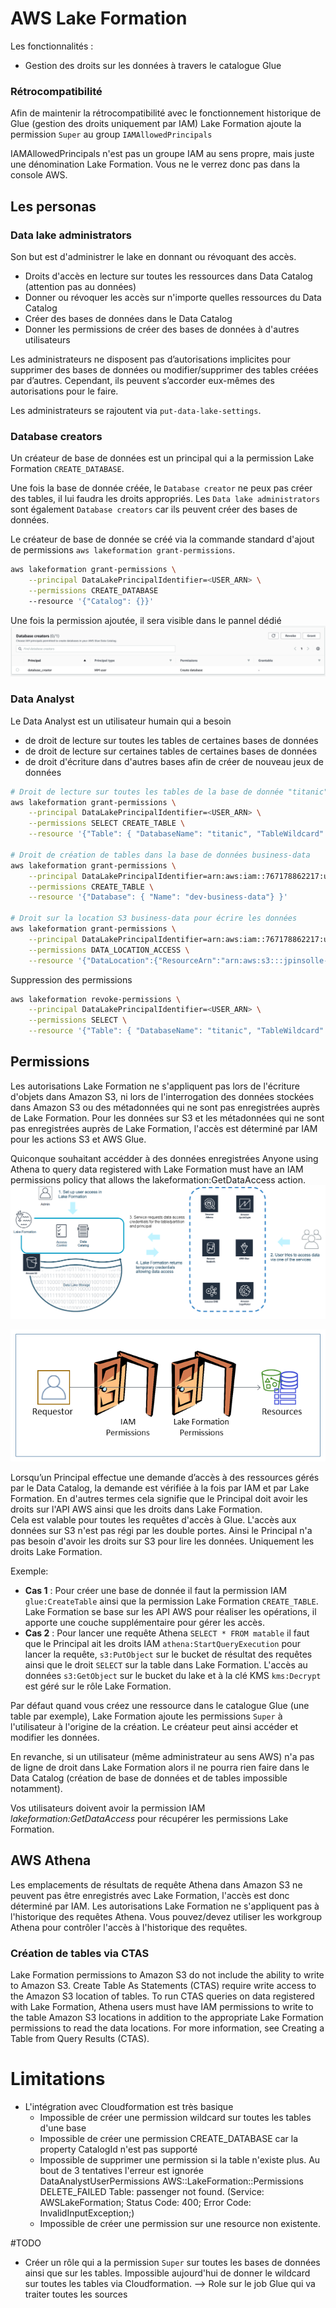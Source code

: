 # AWS Lake Formation

Les fonctionnalités :
- Gestion des droits sur les données à travers le catalogue Glue


### Rétrocompatibilité
Afin de maintenir la rétrocompatibilité avec le fonctionnement historique de Glue (gestion des droits uniquement par IAM)
Lake Formation ajoute la permission `Super` au group `IAMAllowedPrincipals`

IAMAllowedPrincipals n'est pas un groupe IAM au sens propre, mais juste une dénomination Lake Formation. 
Vous ne le verrez donc pas dans la console AWS.

## Les personas
### Data lake administrators  
Son but est d'administrer le lake en donnant ou révoquant des accès.
* Droits d'accès en lecture sur toutes les ressources dans Data Catalog (attention pas au données)
* Donner ou révoquer les accès sur n'importe quelles ressources du Data Catalog
* Créer des bases de données dans le Data Catalog
* Donner les permissions de créer des bases de données à d'autres utilisateurs

Les administrateurs ne disposent pas d’autorisations implicites pour supprimer des bases de données ou modifier/supprimer 
des tables créées par d’autres. Cependant, ils peuvent s’accorder eux-mêmes des autorisations pour le faire. 

Les administrateurs se rajoutent via `put-data-lake-settings`.

### Database creators  
Un créateur de base de données est un principal qui a la permission Lake Formation `CREATE_DATABASE`. 

Une fois la base de donnée créée, le `Database creator` ne peux pas créer des tables, il lui faudra les droits appropriés.
Les `Data lake administrators` sont également `Database creators` car ils peuvent créer des bases de données.

Le créateur de base de donnée se créé via la commande standard d'ajout de permissions `aws lakeformation grant-permissions`.
```bash
aws lakeformation grant-permissions \
    --principal DataLakePrincipalIdentifier=<USER_ARN> \
    --permissions CREATE_DATABASE 
    --resource '{"Catalog": {}}'
```
Une fois la permission ajoutée, il sera visible dans le pannel dédié
![Database Creator](./documentation/LakeFormation-DatabaseCreator.png "Database Creator")

### Data Analyst
Le Data Analyst est un utilisateur humain qui a besoin 
* de droit de lecture sur toutes les tables de certaines bases de données
* de droit de lecture sur certaines tables de certaines bases de données
* de droit d'écriture dans d'autres bases afin de créer de nouveau jeux de données

```bash
# Droit de lecture sur toutes les tables de la base de donnée "titanic"
aws lakeformation grant-permissions \
    --principal DataLakePrincipalIdentifier=<USER_ARN> \
    --permissions SELECT CREATE_TABLE \
    --resource '{"Table": { "DatabaseName": "titanic", "TableWildcard": {}} }'

# Droit de création de tables dans la base de données business-data
aws lakeformation grant-permissions \
    --principal DataLakePrincipalIdentifier=arn:aws:iam::767178862217:user/data_analyst \
    --permissions CREATE_TABLE \
    --resource '{"Database": { "Name": "dev-business-data"} }'

# Droit sur la location S3 business-data pour écrire les données
aws lakeformation grant-permissions \
    --principal DataLakePrincipalIdentifier=arn:aws:iam::767178862217:user/data_analyst \
    --permissions DATA_LOCATION_ACCESS \
    --resource '{"DataLocation":{"ResourceArn":"arn:aws:s3:::jpinsolle-business-data-dev"}}'
```

Suppression des permissions
```bash
aws lakeformation revoke-permissions \
    --principal DataLakePrincipalIdentifier=<USER_ARN> \
    --permissions SELECT \
    --resource '{"Table": { "DatabaseName": "titanic", "TableWildcard": {}} }'
```

## Permissions
Les autorisations Lake Formation ne s'appliquent pas lors de l'écriture d'objets dans Amazon S3, ni lors de l'interrogation 
des données stockées dans Amazon S3 ou des métadonnées qui ne sont pas enregistrées auprès de Lake Formation. 
Pour les données sur S3 et les métadonnées qui ne sont pas enregistrées auprès de Lake Formation, l'accès est déterminé 
par IAM pour les actions S3 et AWS Glue.  

Quiconque souhaitant accédder à des données enregistrées
Anyone using Athena to query data registered with Lake Formation must have an IAM permissions policy that allows the lakeformation:GetDataAccess action.
![Permissions](./documentation/LakeFormation-Permissions-Overview.png "Permissions")


![Permissions](./documentation/LakeFormation-PermissionsDoors.png "Permissions")

Lorsqu’un Principal effectue une demande d’accès à des ressources gérés par le Data Catalog, la demande est vérifiée 
à la fois par IAM et par Lake Formation. En d'autres termes cela signifie que le Principal doit avoir les droits sur 
l'API AWS ainsi que les droits dans Lake Formation.  
Cela est valable pour toutes les requêtes d'accès à Glue. L'accès aux données sur S3 n'est pas régi par les double portes.
Ainsi le Principal n'a pas besoin d'avoir les droits sur S3 pour lire les données. Uniquement les droits Lake Formation.


Exemple:
* **Cas 1** : Pour créer une base de donnée il faut la permission IAM `glue:CreateTable` ainsi que la permission Lake Formation `CREATE_TABLE`.
Lake Formation se base sur les API AWS pour réaliser les opérations, il apporte une couche supplémentaire pour gérer les accès.
* **Cas 2** : Pour lancer une requête Athena `SELECT * FROM matable` il faut que le Principal ait les droits IAM 
`athena:StartQueryExecution` pour lancer la requête, `s3:PutObject` sur le bucket de résultat des requêtes ainsi que le droit
`SELECT` sur la table dans Lake Formation. L'accès au données `s3:GetObject` sur le bucket du lake et à la clé KMS `kms:Decrypt`
est géré sur le rôle Lake Formation.
  

Par défaut quand vous créez une ressource dans le catalogue Glue (une table par exemple), Lake Formation ajoute les 
permissions `Super` à l'utilisateur à l'origine de la création. Le créateur peut ainsi accéder et modifier les données.

En revanche, si un utilisateur (même administrateur au sens AWS) n'a pas de ligne de droit dans Lake Formation alors
il ne pourra rien faire dans le Data Catalog (création de base de données et de tables impossible notamment).

Vos utilisateurs doivent avoir la permission IAM *lakeformation:GetDataAccess* pour récupérer les permissions Lake Formation. 

## AWS Athena
Les emplacements de résultats de requête Athena dans Amazon S3 ne peuvent pas être enregistrés avec Lake Formation, l'accès
est donc déterminé par IAM.   Les autorisations Lake Formation ne s'appliquent pas à l'historique des requêtes Athena. 
Vous pouvez/devez utiliser les workgroup Athena pour contrôler l'accès à l'historique des requêtes.

### Création de tables via CTAS  

Lake Formation permissions to Amazon S3 do not include the ability to write to Amazon S3. Create Table As Statements (CTAS) 
require write access to the Amazon S3 location of tables. To run CTAS queries on data registered with Lake Formation, 
Athena users must have IAM permissions to write to the table Amazon S3 locations in addition to the appropriate Lake 
Formation permissions to read the data locations. For more information, see Creating a Table from Query Results (CTAS).

# Limitations
* L'intégration avec Cloudformation est très basique
    * Impossible de créer une permission wildcard sur toutes les tables d'une base
    * Impossible de créer une permission CREATE_DATABASE car la property CatalogId n'est pas supporté
    * Impossible de supprimer une permission si la table n'existe plus. Au bout de 3 tentatives l'erreur est ignorée  
    DataAnalystUserPermissions AWS::LakeFormation::Permissions DELETE_FAILED Table: passenger not found. (Service: AWSLakeFormation; Status Code: 400; Error Code: InvalidInputException;)
    * Impossible de créer une permission sur une resource non existente. 

#TODO
* Créer un rôle qui a la permission `Super` sur toutes les bases de données ainsi que sur les tables. 
Impossible aujourd'hui de donner le wildcard sur toutes les tables via Cloudformation. 
--> Role sur le job Glue qui va traiter toutes les sources
